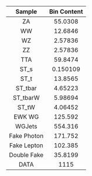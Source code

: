 |Sample|Bin Content| 
|:-----------:|:-----------:| 
|ZA|55.0308| 
|WW|12.6846| 
|WZ|2.57836| 
|ZZ|2.57836| 
|TTA|59.8474| 
|ST_s|0.150109| 
|ST_t|13.8565| 
|ST_tbar|4.65223| 
|ST_tbarW|5.98694| 
|ST_tW|4.06452| 
|EWK WG|125.592| 
|WGJets|554.316| 
|Fake Photon|171.752| 
|Fake Lepton|102.385| 
|Double Fake|35.8199| 
|DATA|1115| 
